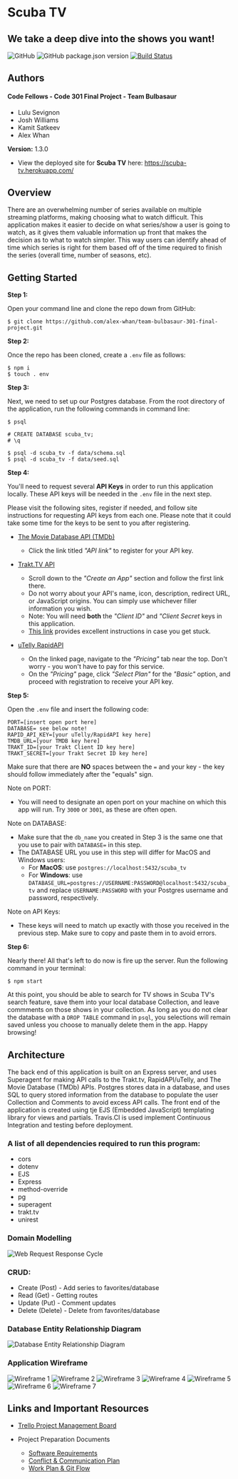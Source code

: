 # Scuba TV
## We take a deep dive into the shows you want!

![GitHub](https://img.shields.io/github/license/alex-whan/team-bulbasaur-301-final-project)
![GitHub package.json version](https://img.shields.io/github/package-json/v/alex-whan/team-bulbasaur-301-final-project)
[![Build Status](https://travis-ci.com/alex-whan/team-bulbasaur-301-final-project.svg?branch=development)](https://travis-ci.com/alex-whan/team-bulbasaur-301-final-project)


## Authors
#### Code Fellows - Code 301 Final Project - Team Bulbasaur
* Lulu Sevignon
* Josh Williams
* Kamit Satkeev
* Alex Whan

**Version:** 1.3.0

* View the deployed site for **Scuba TV** here: https://scuba-tv.herokuapp.com/

## Overview

There are an overwhelming number of series available on multiple streaming platforms, making choosing what to watch difficult. This application makes it easier to decide on what series/show a user is going to watch, as it gives them valuable information up front that makes the decision as to what to watch simpler. This way users can identify ahead of time which series is right for them based off of the time required to finish the series (overall time, number of seasons, etc).

## Getting Started

**Step 1:**

Open your command line and clone the repo down from GitHub:

    $ git clone https://github.com/alex-whan/team-bulbasaur-301-final-project.git

**Step 2:**

Once the repo has been cloned, create a `.env` file as follows:

    $ npm i
    $ touch . env

**Step 3:**

Next, we need to set up our Postgres database. From the root directory of the application, run the following commands in command line:

    $ psql

    # CREATE DATABASE scuba_tv;
    # \q

    $ psql -d scuba_tv -f data/schema.sql
    $ psql -d scuba_tv -f data/seed.sql

**Step 4:**

You'll need to request several **API Keys** in order to run this application locally. These API keys will be needed in the `.env` file in the next step. 

Please visit the following sites, register if needed, and follow site instructions for requesting API keys from each one. Please note that it could take some time for the keys to be sent to you after registering.

* [The Movie Database API (TMDb)](https://developers.themoviedb.org/3/getting-started/introduction)
  - Click the link titled *"API link"* to register for your API key.

* [Trakt.TV API](https://trakt.docs.apiary.io/#introduction/create-an-app)
  - Scroll down to the *"Create an App"* section and follow the first link there.
  - Do not worry about your API's name, icon, description, redirect URL, or JavaScript origins. You can simply use whichever filler information you wish.
  - Note: You will need **both** the *"Client ID"* and *"Client Secret* keys in this application.
  - [This link](https://koditips.com/create-trakt-api-key-kodi-addon/) provides excellent instructions in case you get stuck.

* [uTelly RapidAPI](https://rapidapi.com/utelly/api/utelly)
  - On the linked page, navigate to the *"Pricing"* tab near the top. Don't worry - you won't have to pay for this service.
  - On the *"Pricing"* page, click *"Select Plan"* for the *"Basic"* option, and proceed with registration to receive your API key.

**Step 5:**

Open the `.env` file and insert the following code:

    PORT=[insert open port here]
    DATABASE= see below note!
    RAPID_API_KEY=[your uTelly/RapidAPI key here]
    TMDB_URL=[your TMDB key here]
    TRAKT_ID=[your Trakt Client ID key here]
    TRAKT_SECRET=[your Trakt Secret ID key here]

Make sure that there are **NO** spaces between the `=` and your key - the key should follow immediately after the "equals" sign.

Note on PORT:
* You will need to designate an open port on your machine on which this app will run. Try `3000` or `3001`, as these are often open.

Note on DATABASE: 
* Make sure that the `db_name` you created in Step 3 is the same one that you use to pair with `DATABASE=` in this step.
* The DATABASE URL you use in this step will differ for MacOS and Windows users:
  - For **MacOS**: use `postgres://localhost:5432/scuba_tv`
  - For **Windows**: use `DATABASE_URL=postgres://USERNAME:PASSWORD@localhost:5432/scuba_tv` and replace `USERNAME:PASSWORD` with your Postgres username and password, respectively.

Note on API Keys:
* These keys will need to match up exactly with those you received in the previous step. Make sure to copy and paste them in to avoid errors.

**Step 6:**

Nearly there! All that's left to do now is fire up the server. Run the following command in your terminal:

    $ npm start

At this point, you should be able to search for TV shows in Scuba TV's search feature, save them into your local database Collection, and leave commments on those shows in your collection. As long as you do not clear the database with a `DROP TABLE` command in `psql`, you selections will remain saved unless you choose to manually delete them in the app. Happy browsing!

## Architecture

The back end of this application is built on an Express server, and uses Superagent for making API calls to the Trakt.tv, RapidAPI/uTelly, and The Movie Database (TMDb) APIs. Postgres stores data in a database, and uses SQL to query stored information from the database to populate the user Collection and Comments to avoid excess API calls. The front end of the application is created using tje EJS (Embedded JavaScript) templating library for views and partials. Travis.CI is used implement Continuous Integration and testing before deployment.

### A list of all dependencies required to run this program:

  * cors
  * dotenv
  * EJS
  * Express
  * method-override
  * pg
  * superagent
  * trakt.tv
  * unirest

### Domain Modelling

![Web Request Response Cycle](./public/assets/images/project-wrrc.png)

### CRUD:
* Create (Post) - Add series to favorites/database
* Read (Get) - Getting routes
* Update (Put) - Comment updates
* Delete (Delete) - Delete from favorites/database

### Database Entity Relationship Diagram

![Database Entity Relationship Diagram](./public/assets/images/project-erd.jpg)

### Application Wireframe

![Wireframe 1](./public/assets/images/wireframe-1.jpg)
![Wireframe 2](./public/assets/images/wireframe-2.jpg)
![Wireframe 3](./public/assets/images/wireframe-3.jpg)
![Wireframe 4](./public/assets/images/wireframe-4.jpg)
![Wireframe 5](./public/assets/images/wireframe-5.jpg)
![Wireframe 6](./public/assets/images/wireframe-6.jpg)
![Wireframe 7](./public/assets/images/wireframe-7.jpg)

## Links and Important Resources

* [Trello Project Management Board](https://trello.com/b/b31pfDlT/bulbasaur)

* Project Preparation Documents
  - [Software Requirements](./md/requirements.md)
  - [Conflict & Communication Plan](./md/conflict-communication.md)
  - [Work Plan & Git Flow](./md/work-git.md)